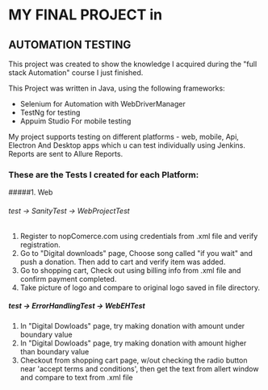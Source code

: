 # MY FINAL PROJECT in 

## AUTOMATION TESTING

This project was created to show the knowledge I acquired during the 
"full stack Automation" course I just finished.   

This Project was written in Java, using the following frameworks: 
* Selenium for Automation with WebDriverManager 
* TestNg for testing  
* Appuim Studio For mobile testing

My project supports testing on different platforms - web, mobile, Api, Electron And Desktop apps which u can test individually using Jenkins.  
Reports are sent to Allure Reports.

### These are the Tests I created for each Platform:

#####1. Web  
###### test -> SanityTest -> WebProjectTest
1. Register to nopComerce.com using credentials from .xml file
and verify registration.
2. Go to "Digital downloads" page, Choose song called "if you wait" and push a donation.
Then add to cart and verify item was added.
3. Go to shopping cart, Check out using billing info from .xml file
and confirm payment completed.
4. Take picture of logo and compare to original logo saved in file directory.

 ##### test -> ErrorHandlingTest -> WebEHTest
 1. In "Digital Dowloads" page, try making donation with amount under boundary value
 2. In "Digital Dowloads" page, try making donation with amount higher than boundary value
 3. Checkout from shopping cart page, w/out checking the radio button 
 near 'accept terms and conditions', then get the text from allert window and compare to text
 from .xml file 
